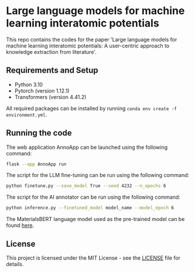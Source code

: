 # Large language models for machine learning interatomic potentials

This repo contains the codes for the paper 'Large language models for machine learning interatomic potentials: A user-centric approach to knowledge extraction from literature'.

## Requirements and Setup

- Python 3.10
- Pytorch (version 1.12.1)
- Transformers (version 4.41.2)

All required packages can be installed by running `conda env create -f environment.yml`.

## Running the code

The web application AnnoApp can be launched using the following command:
```bash
flask --app AnnoApp run
```

The script for the LLM fine-tuning can be run using the following command:

```bash
python finetune.py --save_model True --seed 4232 --n_epochs 6
```

The script for the AI annotator can be run using the following command:

```bash
python inference.py --finetuned_model model_name --model_epoch 6
```

The MaterialsBERT language model used as the pre-trained model can be found [here](https://huggingface.co/pranav-s/MaterialsBERT).

## License
This project is licensed under the MIT License - see the [LICENSE](./LICENSE.md) file for details.
